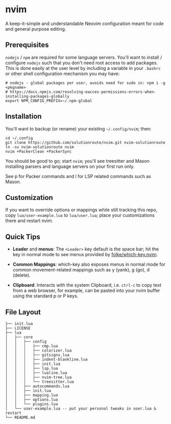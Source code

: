 # nvim

A keep-it-simple and understandable Neovim configuration meant for code and
general purpose editing.

## Prerequisites

`nodejs` / `npm` are required for some language servers. You'll want to install
/ configure `nodejs` such that you don't need root access to add packages. This
is done easily at the user level by including a variable in your `.bashrc` or
other shell configuration mechanism you may have:

    # nodejs - global packages per user, avoids need for sudo in: npm i -g <pkgname>
    # https://docs.npmjs.com/resolving-eacces-permissions-errors-when-installing-packages-globally
    export NPM_CONFIG_PREFIX=~/.npm-global

## Installation

You'll want to backup (or rename) your existing `~/.config/nvim`; then:

    cd ~/.config
    git clone https://github.com/solutionroute/nvim.git nvim-solutionroute
    ln -sv nvim-solutionroute nvim
    nvim +PackerClean +PackerSync

You should be good to go; start `nvim`; you'll see treesitter and Mason
installing parsers and language servers on your first run only. 

See <Leader>p for Packer commands and <Leader>l for LSP related commands such
as Mason.

## Customization

If you want to override options or mappings while still tracking this repo,
copy `lua/user-example.lua` to `lua/user.lua`; place your customizations there
and restart nvim.

## Quick Tips

- **Leader** and **menus**: The `<Leader>` key default is the space bar; hit
  the <Leader> key in normal mode to see menus provided by
  [folke/which-key.nvim](https://github.com/folke/which-key.nvim).

- **Common Mappings**: which-key also exposes menus in normal mode for common
  movement-related mappings such as y (yank), g (go), d (delete).

- **Clipboard**: Interacts with the system Clipboard, i.e. `ctrl-c` to copy
  text from a web browser, for example, can be pasted into your nvim buffer
  using the standard p or P keys.

## File Layout

    ├── init.lua
    ├── LICENSE
    ├── lua
    │   ├── core
    │   │   ├── config
    │   │   │   ├── cmp.lua
    │   │   │   ├── colorizer.lua
    │   │   │   ├── gitsigns.lua
    │   │   │   ├── indent-blankline.lua
    │   │   │   ├── init.lua
    │   │   │   ├── lsp.lua
    │   │   │   ├── lualine.lua
    │   │   │   ├── nvim-tree.lua
    │   │   │   └── treesitter.lua
    │   │   ├── autocommands.lua
    │   │   ├── init.lua
    │   │   ├── mapping.lua
    │   │   ├── options.lua
    │   │   └── plugins.lua
    │   └── user-example.lua -- put your personal tweaks in user.lua & restart
    └── README.md


